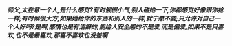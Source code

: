 ***师父,太在意一个人,是什么感觉?有时候很小气,别人碰她一下,你都感觉好像跟你抢一样;有时候很大方,如果她给你的东西和别人的一样,就宁愿不要;只允许对自己一个人好吗?是啊,感情也是有洁癖的,能给人安全感的不是爱,而是偏爱,如果不是只喜欢,也不是最喜欢,那喜不喜欢也没差啊***
